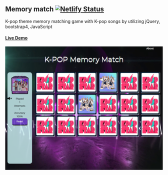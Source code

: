 ## Memory match [![Netlify Status](https://api.netlify.com/api/v1/badges/20ee9b4a-0226-4340-ba42-ab24c132ac43/deploy-status)](https://app.netlify.com/sites/kpopmemorymatch/deploys)

K-pop theme memory matching game with K-pop songs by utilizing jQuery, bootstrap4, JavaScript 

#### [Live Demo](https://kpopmemorymatch.netlify.com/)
![demo](memory.PNG)

